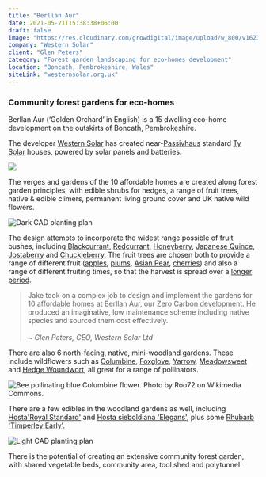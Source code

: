 ```yaml
---
title: "Berllan Aur"
date: 2021-05-21T15:38:38+06:00
draft: false
image: "https://res.cloudinary.com/growdigital/image/upload/w_800/v1623771051/berllanaur/belinda-house-210615.jpg"
company: "Western Solar"
client: "Glen Peters"
category: "Forest garden landscaping for eco-homes development"
location: "Boncath, Pembrokeshire, Wales"
siteLink: "westernsolar.org.uk"
---
```


### Community forest gardens for eco-homes
          
Berllan Aur (‘Golden Orchard’ in English) is a 15 dwelling eco-home development on the outskirts of Boncath, Pembrokeshire. 

The developer [Western Solar](https://westernsolar.org.uk/) has created near-[Passivhaus](https://en.wikipedia.org/wiki/Passive_house) standard [Ty Solar](https://tysolar.co.uk/) houses, powered by solar panels and batteries.

<img class="img-fluid mb-4" src="https://res.cloudinary.com/growdigital/image/upload/w_800/v1623764306/berllanaur/berllan-aur-from-s4c.jpg">

The verges and gardens of the 10 affordable homes are created along forest garden principles, with edible shrubs for hedges, a range of fruit trees, native & edible climers, permanent living ground cover and UK native wild flowers.

<img class="img-fluid mb-4" src="https://res.cloudinary.com/growdigital/image/upload/w_800/v1613849942/berllanaur/berllan-aur-cad-screenshot.png" alt="Dark CAD planting plan">

The design attempts to incorporate the widest range possible of fruit bushes, including [Blackcurrant](https://pfaf.org/user/Plant.aspx?LatinName=Ribes+nigrum), [Redcurrant](https://pfaf.org/user/plant.aspx?latinname=Ribes+rubrum), [Honeyberry](https://pfaf.org/user/Plant.aspx?LatinName=Lonicera+caerulea), [Japanese Quince](https://pfaf.org/user/Plant.aspx?LatinName=Chaenomeles+japonica), [Jostaberry](https://pfaf.org/USER/Plant.aspx?LatinName=Ribes+x+culverwellii) and [Chuckleberry](https://www.shootgardening.co.uk/plant/ribes-chuckleberry). The fruit trees are chosen both to provide a range of different fruit ([apples](https://www.orangepippin.com/varieties/apples), [plums](https://www.orangepippin.com/varieties/plums), [Asian Pear](https://pfaf.org/USER/Plant.aspx?LatinName=Pyrus+pyrifolia+culta), [cherries](https://www.orangepippin.com/varieties/cherries)) and also a range of different fruiting times, so that the harvest is spread over a [longer period](https://www.orangepippintrees.com/pollinationchecker.aspx).

> Jake took on a complex job to design and implement the gardens for 10 affordable homes at Berllan Aur, our Zero Carbon development. He produced an imaginative, low maintenance scheme including native species and sourced them cost effectively.<br><br>_~ Glen Peters, CEO, Western Solar Ltd_

There are also 6 north-facing, native, mini-woodland gardens. These include wildflowers such as [Columbine](https://pfaf.org/user/plant.aspx?LatinName=Aquilegia+vulgaris), [Foxglove](https://pfaf.org/user/Plant.aspx?LatinName=Digitalis+purpurea), [Yarrow](https://pfaf.org/user/plant.aspx?LatinName=Achillea+millefolium), [Meadowsweet](https://pfaf.org/user/Plant.aspx?LatinName=Filipendula+ulmaria) and [Hedge Woundwort](https://pfaf.org/user/Plant.aspx?LatinName=stachys+sylvatica), all great for a range of pollinators.

<img class="img-fluid mb-4" src="https://res.cloudinary.com/growdigital/image/upload/w_800/v1631820702/bee-pollinating-aquilegia-vulgaris-169.jpg" alt="Bee pollinating blue Columbine flower. Photo by Roo72 on Wikimedia Commons.">

There are a few edibles in the woodland gardens as well, including [Hosta'Royal Standard'](https://www.rhs.org.uk/plants/91937/hosta-royal-standard/details) and [Hosta sieboldiana 'Elegans'](https://www.rhs.org.uk/plants/99289/hosta-sieboldiana-var-elegans/details), plus some [Rhubarb](https://pfaf.org/User/Plant.aspx?LatinName=Rheum+rhaponticum) ['Timperley Early'](https://pfaf.org/User/Plant.aspx?LatinName=Rheum+rhaponticum).

<img class="img-fluid mb-4" src="https://res.cloudinary.com/growdigital/image/upload/w_800/v1631818937/berllanaur/berllan-aur-0.29-woodland-169.png" alt="Light CAD planting plan">

There is the potential of creating an extensive community forest garden, with shared vegetable beds, community area, tool shed and polytunnel.
